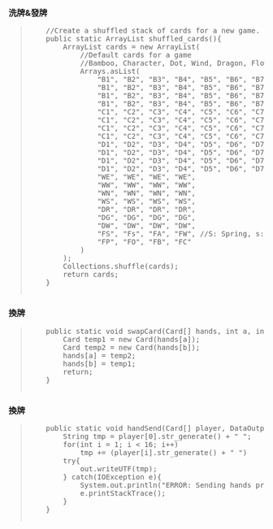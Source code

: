 <h3>洗牌&發牌</h3>
<blockquote><pre>
    //Create a shuffled stack of cards for a new game.
    public static ArrayList<String> shuffled_cards(){
        ArrayList<String> cards = new ArrayList<String>(
            //Default cards for a game
            //Bamboo, Character, Dot, Wind, Dragon, Flower
            Arrays.asList(
                "B1", "B2", "B3", "B4", "B5", "B6", "B7", "B8", "B9",
                "B1", "B2", "B3", "B4", "B5", "B6", "B7", "B8", "B9",
                "B1", "B2", "B3", "B4", "B5", "B6", "B7", "B8", "B9",
                "B1", "B2", "B3", "B4", "B5", "B6", "B7", "B8", "B9",
                "C1", "C2", "C3", "C4", "C5", "C6", "C7", "C8", "C9",
                "C1", "C2", "C3", "C4", "C5", "C6", "C7", "C8", "C9",
                "C1", "C2", "C3", "C4", "C5", "C6", "C7", "C8", "C9",
                "C1", "C2", "C3", "C4", "C5", "C6", "C7", "C8", "C9",
                "D1", "D2", "D3", "D4", "D5", "D6", "D7", "D8", "D9",
                "D1", "D2", "D3", "D4", "D5", "D6", "D7", "D8", "D9",
                "D1", "D2", "D3", "D4", "D5", "D6", "D7", "D8", "D9",
                "D1", "D2", "D3", "D4", "D5", "D6", "D7", "D8", "D9",
                "WE", "WE", "WE", "WE",
                "WW", "WW", "WW", "WW",
                "WN", "WN", "WN", "WN",
                "WS", "WS", "WS", "WS",
                "DR", "DR", "DR", "DR",
                "DG", "DG", "DG", "DG",
                "DW", "DW", "DW", "DW",
                "FS", "Fs", "FA", "FW", //S: Spring, s: Summer
                "FP", "FO", "FB", "FC"
            )
        );
        Collections.shuffle(cards);
        return cards;
    }
    </pre></blockquote>

<h3>換牌</h3>
<blockquote><pre>
    public static void swapCard(Card[] hands, int a, int b){
        Card temp1 = new Card(hands[a]);
        Card temp2 = new Card(hands[b]);
        hands[a] = temp2;
        hands[b] = temp1;
        return;
    }
    </pre></blockquote>
    
<h3>換牌</h3>
<blockquote><pre>
    public static void handSend(Card[] player, DataOutputStream out){
        String tmp = player[0].str_generate() + " ";
        for(int i = 1; i < 16; i++)
            tmp += (player[i].str_generate() + " ")
        try{
            out.writeUTF(tmp);
        } catch(IOException e){
            System.out.println("ERROR: Sending hands problem");
            e.printStackTrace();
        }
    }
    </pre></blockquote>
